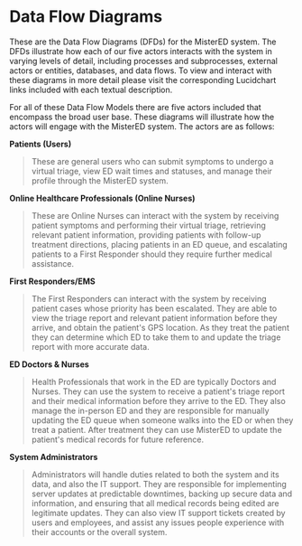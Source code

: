 # Data Flow Diagrams
These are the Data Flow Diagrams (DFDs) for the MisterED system. The DFDs illustrate how each of our five actors interacts with the system in varying levels of detail, including processes and subprocesses, external actors or entities, databases, and data flows. To view and interact with these diagrams in more detail please visit the corresponding Lucidchart links included with each textual description.

For all of these Data Flow Models there are five actors included that encompass the broad user base. These diagrams will illustrate how the actors will engage with the MisterED system. The actors are as follows:

**Patients (Users)** 
> These are general users who can submit symptoms to undergo a virtual triage, view ED wait times and statuses, and manage their profile through the MisterED system.

**Online Healthcare Professionals (Online Nurses)** 
> These are Online Nurses can interact with the system by receiving patient symptoms and performing their virtual triage, retrieving relevant patient information, providing patients with follow-up treatment directions, placing patients in an ED queue, and escalating patients to a First Responder should they require further medical assistance.

**First Responders/EMS** 
> The First Responders can interact with the system by receiving patient cases whose priority has been escalated. They are able to view the triage report and relevant patient information before they arrive, and obtain the patient's GPS location. As they treat the patient they can determine which ED to take them to and update the triage report with more accurate data.

**ED Doctors & Nurses** 
> Health Professionals that work in the ED are typically Doctors and Nurses. They can use the system to receive a patient's triage report and their medical information before they arrive to the ED. They also manage the in-person ED and they are responsible for manually updating the ED queue when someone walks into the ED or when they treat a patient. After treatment they can use MisterED to update the patient's medical records for future reference.

**System Administrators** 
> Administrators will handle duties related to both the system and its data, and also the IT support. They are responsible for implementing server updates at predictable downtimes, backing up secure data and information, and ensuring that all medical records being edited are legitimate updates. They can also view IT support tickets created by users and employees, and assist any issues people experience with their accounts or the overall system.